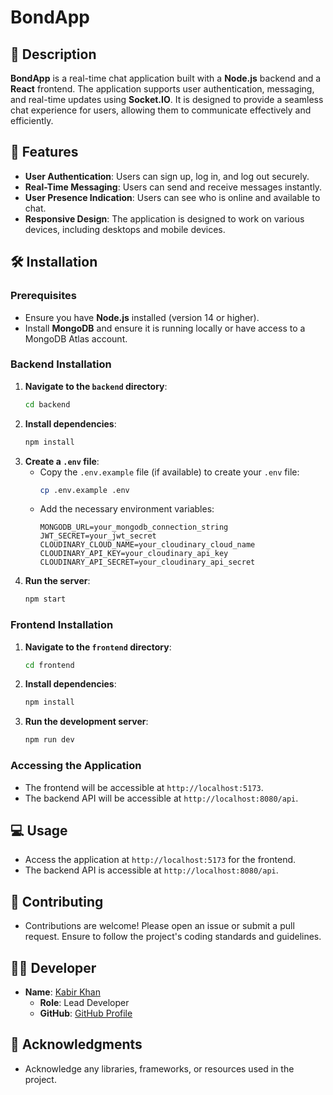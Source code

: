 #  BondApp

## 📖 Description
**BondApp** is a real-time chat application built with a **Node.js** backend and a **React** frontend. The application supports user authentication, messaging, and real-time updates using **Socket.IO**. It is designed to provide a seamless chat experience for users, allowing them to communicate effectively and efficiently.

## 🚀 Features
- **User Authentication**: Users can sign up, log in, and log out securely.
- **Real-Time Messaging**: Users can send and receive messages instantly.
- **User Presence Indication**: Users can see who is online and available to chat.
- **Responsive Design**: The application is designed to work on various devices, including desktops and mobile devices.

## 🛠️ Installation
### Prerequisites
- Ensure you have **Node.js** installed (version 14 or higher).
- Install **MongoDB** and ensure it is running locally or have access to a MongoDB Atlas account.

### Backend Installation
1. **Navigate to the `backend` directory**:
   ```bash
   cd backend
   ```
2. **Install dependencies**:
   ```bash
   npm install
   ```
3. **Create a `.env` file**:
   - Copy the `.env.example` file (if available) to create your `.env` file:
     ```bash
     cp .env.example .env
     ```
   - Add the necessary environment variables:
     ```
     MONGODB_URL=your_mongodb_connection_string
     JWT_SECRET=your_jwt_secret
     CLOUDINARY_CLOUD_NAME=your_cloudinary_cloud_name
     CLOUDINARY_API_KEY=your_cloudinary_api_key
     CLOUDINARY_API_SECRET=your_cloudinary_api_secret
     ```
4. **Run the server**:
   ```bash
   npm start
   ```

### Frontend Installation
1. **Navigate to the `frontend` directory**:
   ```bash
   cd frontend
   ```
2. **Install dependencies**:
   ```bash
   npm install
   ```
3. **Run the development server**:
   ```bash
   npm run dev
   ```

### Accessing the Application
- The frontend will be accessible at `http://localhost:5173`.
- The backend API will be accessible at `http://localhost:8080/api`.

## 💻 Usage
- Access the application at `http://localhost:5173` for the frontend.
- The backend API is accessible at `http://localhost:8080/api`.

## 🤝 Contributing
- Contributions are welcome! Please open an issue or submit a pull request. Ensure to follow the project's coding standards and guidelines.

## 👨‍💻 Developer
- **Name**: [Kabir Khan](http://www.linkedin.com/in/weirdsht)
  - **Role**: Lead Developer
  - **GitHub**: [GitHub Profile](https://github.com/weirdshxt)

## 🎉 Acknowledgments
- Acknowledge any libraries, frameworks, or resources used in the project.


